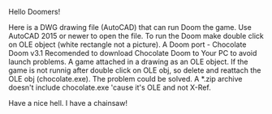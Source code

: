 Hello Doomers!

Here is a DWG drawing file (AutoCAD) that can run Doom the game.
Use AutoCAD 2015 or newer to open the file.
To run the Doom make double click on OLE object (white rectangle not a picture).
A Doom port - Chocolate Doom v3.1
Recomended to download Chocolate Doom to Your PC to avoid launch problems.
A game attached in a drawing as an OLE object.
If the game is not runnig after double click on OLE obj, so delete and reattach the OLE obj (chocolate.exe). The problem could be solved.
A *.zip archive doesn't include chocolate.exe 'cause it's OLE and not X-Ref.

Have a nice hell.
I have a chainsaw!
